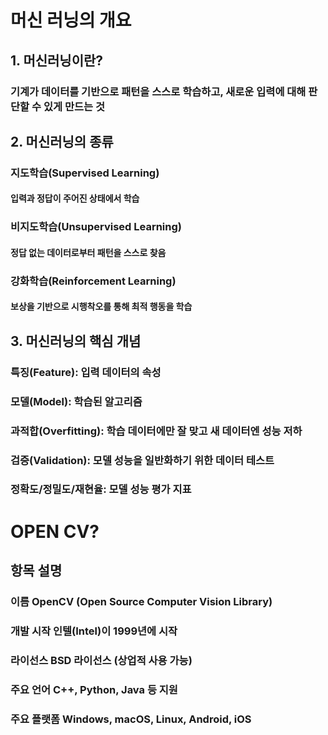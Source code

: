 #  머신 러닝의 개요

##  1. 머신러닝이란?
### 기계가 데이터를 기반으로 패턴을 스스로 학습하고, 새로운 입력에 대해 판단할 수 있게 만드는 것

##  2. 머신러닝의 종류
### 지도학습(Supervised Learning)
#### 입력과 정답이 주어진 상태에서 학습
### 비지도학습(Unsupervised Learning)
#### 정답 없는 데이터로부터 패턴을 스스로 찾음
### 강화학습(Reinforcement Learning)
#### 보상을 기반으로 시행착오를 통해 최적 행동을 학습

##  3. 머신러닝의 핵심 개념
### 특징(Feature): 입력 데이터의 속성
### 모델(Model): 학습된 알고리즘
### 과적합(Overfitting): 학습 데이터에만 잘 맞고 새 데이터엔 성능 저하
### 검증(Validation): 모델 성능을 일반화하기 위한 데이터 테스트
### 정확도/정밀도/재현율: 모델 성능 평가 지표

# OPEN CV?
## 항목	설명
### 이름	OpenCV (Open Source Computer Vision Library)
### 개발 시작	인텔(Intel)이 1999년에 시작
### 라이선스	BSD 라이선스 (상업적 사용 가능)
### 주요 언어	C++, Python, Java 등 지원
### 주요 플랫폼	Windows, macOS, Linux, Android, iOS
